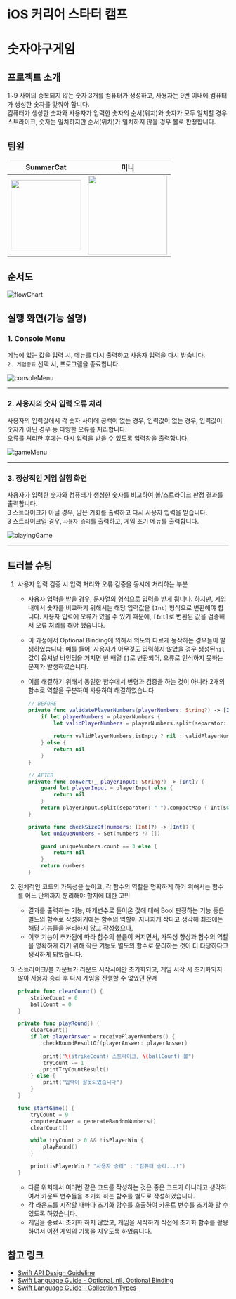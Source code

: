 # iOS 커리어 스타터 캠프

# 숫자야구게임

## 프로젝트 소개
1~9 사이의 중복되지 않는 숫자 3개를 컴퓨터가 생성하고, 사용자는 9번 이내에 컴퓨터가 생성한 숫자를 맞춰야 합니다. <br>
컴퓨터가 생성한 숫자와 사용자가 입력한 숫자의 순서(위치)와 숫자가 모두 일치할 경우 스트라이크, 숫자는 일치하지만 순서(위치)가 일치하지 않을 경우 볼로 판정합니다.

## 팀원
| SummerCat | 미니 |
| -------- | -------- |
| <img width="160px" src="https://i.imgur.com/TVKv7PD.png">| <img width="180px" src="https://i.imgur.com/ikEGO8k.jpg">|

## 순서도
![flowChart](https://i.imgur.com/javkghX.png)


## 실행 화면(기능 설명)
### 1. Console Menu

메뉴에 없는 값을 입력 시, 메뉴를 다시 출력하고 사용자 입력을 다시 받습니다.<br>
`2. 게임종료` 선택 시, 프로그램을 종료합니다.

![consoleMenu](https://i.imgur.com/xmOPw7R.png)

--- 

### 2. 사용자의 숫자 입력 오류 처리
사용자의 입력값에서 각 숫자 사이에 공백이 없는 경우, 입력값이 없는 경우, 입력값이 숫자가 아닌 경우 등 다양한 오류를 처리합니다.<br>
오류를 처리한 후에는 다시 입력을 받을 수 있도록 입력창을 출력합니다.

![gameMenu](https://i.imgur.com/Rhji4Ga.png)

---

### 3. 정상적인 게임 실행 화면
사용자가 입력한 숫자와 컴퓨터가 생성한 숫자를 비교하여 볼/스트라이크 판정 결과를 출력합니다. <br>
3 스트라이크가 아닐 경우, 남은 기회를 출력하고 다시 사용자 입력을 받습니다. <br>
3 스트라이크일 경우, `사용자 승리`를 출력하고, 게임 초기 메뉴를 출력합니다.

![playingGame](https://i.imgur.com/bTspSpi.png)

---

## 트러블 슈팅
1. 사용자 입력 검증 시 입력 처리와 오류 검증을 동시에 처리하는 부분
    - 사용자 입력을 받을 경우, 문자열의 형식으로 입력을 받게 됩니다. 하지만, 게임 내에서 숫자를 비교하기 위해서는 해당 입력값을 `[Int]` 형식으로 변환해야 합니다. 사용자 입력에 오류가 있을 수 있기 때문에, `[Int]`로 변환된 값을 검증해서 오류 처리를 해야 했습니다.
    - 이 과정에서 Optional Binding에 의해서 의도와 다르게 동작하는 경우들이 발생하였습니다. 예를 들어, 사용자가 아무것도 입력하지 않았을 경우 생성된`nil`값이 옵셔널 바인딩을 거치면 빈 배열 `[]`로 변환되어, 오류로 인식하지 못하는 문제가 발생하였습니다.
    - 이를 해결하기 위해서 동일한 함수에서 변형과 검증을 하는 것이 아니라 2개의 함수로 역할을 구분하여 사용하여 해결하였습니다.
        
        ``` swift
        // BEFORE
        private func validatePlayerNumbers(playerNumbers: String?) -> [Int]? {
            if let playerNumbers = playerNumbers {
                let validPlayerNumbers = playerNumbers.split(separator: " ").compactMap { Int($0) }
                    
                return validPlayerNumbers.isEmpty ? nil : validPlayerNumbers
            } else {
                return nil
            }
        }
        ```

        ``` swift
        // AFTER
        private func convert(_ playerInput: String?) -> [Int]? {
	        guard let playerInput = playerInput else {
	            return nil
            }
	        return playerInput.split(separator: " ").compactMap { Int($0) }
        }

        private func checkSizeOf(numbers: [Int]?) -> [Int]? {
	        let uniqueNumbers = Set(numbers ?? [])
	
	        guard uniqueNumbers.count == 3 else {
		        return nil
	        }
            return numbers
        }
        ```
2. 전체적인 코드의 가독성을 높이고, 각 함수의 역할을 명확하게 하기 위해서는 함수를 어느 단위까지 분리해야 할지에 대한 고민
    - 결과를 출력하는 기능, 매개변수로 들어온 값에 대해 Bool 판정하는 기능 등은 별도의 함수로 작성하기에는 함수의 역할이 지나치게 작다고 생각해 최초에는 해당 기능들을 분리하지 않고 작성했으나,
    - 이후 기능이 추가됨에 따라 함수의 볼륨이 커지면서, 가독성 향상과 함수의 역할을 명확하게 하기 위해 작은 기능도 별도의 함수로 분리하는 것이 더 타당하다고 생각하게 되었습니다.
    
3. 스트라이크/볼 카운트가 라운드 시작시에만 초기화되고, 게임 시작 시 초기화되지 않아 사용자 승리 후 다시 게임을 진행할 수 없었던 문제

    ``` swift
    private func clearCount() {
	    strikeCount = 0
	    ballCount = 0
    }

    private func playRound() {
	    clearCount()
        if let playerAnswer = receivePlayerNumbers() {
            checkRoundResultOf(playerAnswer: playerAnswer)
		
            print("\(strikeCount) 스트라이크, \(ballCount) 볼")
            tryCount -= 1
		    printTryCountResult()
        } else {
            print("입력이 잘못되었습니다")
	    }
    }

    func startGame() {
	    tryCount = 9
	    computerAnswer = generateRandomNumbers()
	    clearCount()
	
	    while tryCount > 0 && !isPlayerWin {
		    playRound()
	    }
	
	    print(isPlayerWin ? "사용자 승리" : "컴퓨터 승리...!")
    }
    ```
    - 다른 위치에서 여러번 같은 코드를 작성하는 것은 좋은 코드가 아니라고 생각하여서 카운트 변수들을 초기화 하는 함수를 별도로 작성하였습니다.
    - 각 라운드를 시작할 때마다 초기화 함수를 호출하여 카운트 변수를 초기화 할 수 있도록 하였습니다.
    - 게임을 종료시 초기화 하지 않았고, 게임을 시작하기 직전에 초기화 함수를 활용하여서 이전 게임의 기록을 지우도록 하였습니다.


## 참고 링크
- [Swift API Design Guideline](https://www.swift.org/documentation/api-design-guidelines/)
- [Swift Language Guide - Optional, nil, Optional Binding](https://docs.swift.org/swift-book/LanguageGuide/TheBasics.html)
- [Swift Language Guide - Collection Types](https://docs.swift.org/swift-book/LanguageGuide/CollectionTypes.html)

